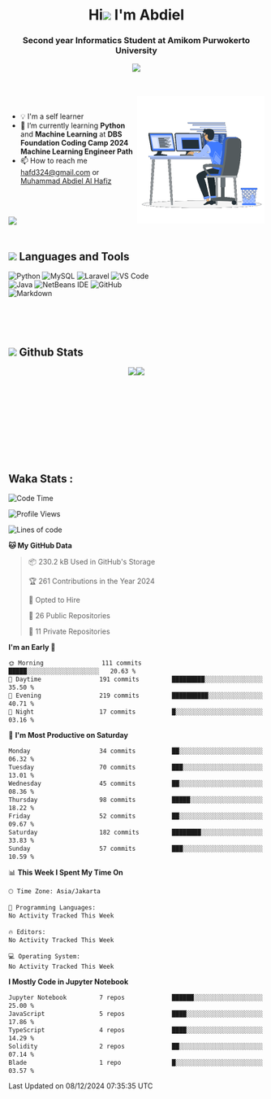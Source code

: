 
<h1 align="center"><b>Hi<img src="https://media.giphy.com/media/hvRJCLFzcasrR4ia7z/giphy.gif" width="35"> I'm Abdiel </b></h1>

<h3 align="center"> Second year Informatics Student at Amikom Purwokerto University </h3>

<div align='center'>
	
![](https://komarev.com/ghpvc/?username=dlzcods&style=for-the-badge)
	
</div>
<br>

<picture> <img align="right" src="https://github.com/0xAbdulKhalid/0xAbdulKhalid/raw/main/assets/mdImages/Right_Side.gif" width = 250px></picture>

<br>

- 💡 I'm a self learner
- 🌱 I’m currently learning **Python** and **Machine Learning** at **DBS Foundation Coding Camp 2024 Machine Learning Engineer Path**
- 📫 How to reach me [hafd324@gmail.com](mailto:hafd324d@gmail.com) or [Muhammad Abdiel Al Hafiz](https://www.linkedin.com/in/muhammad-abdiel-al-hafiz)

<br><br>

<img src="https://user-images.githubusercontent.com/73097560/115834477-dbab4500-a447-11eb-908a-139a6edaec5c.gif"><br><br>

## <img src="https://media2.giphy.com/media/QssGEmpkyEOhBCb7e1/giphy.gif?cid=ecf05e47a0n3gi1bfqntqmob8g9aid1oyj2wr3ds3mg700bl&rid=giphy.gif" width ="25"><b> Languages and Tools</b>

![Python](https://img.shields.io/badge/Python%20-FFFFFF.svg?style=for-the-badge&logo=python&logoColor=blue)
![MySQL](https://img.shields.io/badge/MySQL-FFFFFF?style=for-the-badge&logo=mysql&logoColor=blue)
![Laravel](https://img.shields.io/badge/laravel-FFFFFF.svg?style=for-the-badge&logo=laravel&logoColor=blue)
![VS Code](https://img.shields.io/badge/VS%20Code-FFFFFF.svg?style=for-the-badge&logo=visual-studio-code&logoColor=blue)
<br>
![Java](https://img.shields.io/badge/Java-FFFFFF?style=for-the-badge&logo=openjdk&logoColor=blue)
![NetBeans IDE](https://img.shields.io/badge/NetBeans%20IDE-FFFFFF.svg?style=for-the-badge&logo=apache-netbeans-ide&logoColor=blue)
![GitHub](https://img.shields.io/badge/github-FFFFFF.svg?style=for-the-badge&logo=github&logoColor=blue)
<br>
![Markdown](https://img.shields.io/badge/markdown-FFFFFF.svg?style=for-the-badge&logo=markdown&logoColor=blue)

<br>
<br>
<br>


## <img src="https://media.giphy.com/media/iY8CRBdQXODJSCERIr/giphy.gif" width="35"><b> Github Stats </b>

<div  style="display: flex; flex-wrap: wrap; justify-content: center;">
   <img height="160em" src="https://github-readme-stats.vercel.app/api?username=dlzcods&show_icons=true&theme=default" />
   <img height="160em" src="https://github-readme-stats.vercel.app/api/top-langs/?username=dlzcods&layout=compact" />
</div>



<br>

## Waka Stats :

<!--START_SECTION:waka-->
![Code Time](http://img.shields.io/badge/Code%20Time-204%20hrs%2055%20mins-blue)

![Profile Views](http://img.shields.io/badge/Profile%20Views-5-blue)

![Lines of code](https://img.shields.io/badge/From%20Hello%20World%20I%27ve%20Written-998.4%20thousand%20lines%20of%20code-blue)

**🐱 My GitHub Data** 

> 📦 230.2 kB Used in GitHub's Storage 
 > 
> 🏆 261 Contributions in the Year 2024
 > 
> 💼 Opted to Hire
 > 
> 📜 26 Public Repositories 
 > 
> 🔑 11 Private Repositories 
 > 
**I'm an Early 🐤** 

```text
🌞 Morning                111 commits         █████░░░░░░░░░░░░░░░░░░░░   20.63 % 
🌆 Daytime                191 commits         █████████░░░░░░░░░░░░░░░░   35.50 % 
🌃 Evening                219 commits         ██████████░░░░░░░░░░░░░░░   40.71 % 
🌙 Night                  17 commits          █░░░░░░░░░░░░░░░░░░░░░░░░   03.16 % 
```
📅 **I'm Most Productive on Saturday** 

```text
Monday                   34 commits          ██░░░░░░░░░░░░░░░░░░░░░░░   06.32 % 
Tuesday                  70 commits          ███░░░░░░░░░░░░░░░░░░░░░░   13.01 % 
Wednesday                45 commits          ██░░░░░░░░░░░░░░░░░░░░░░░   08.36 % 
Thursday                 98 commits          █████░░░░░░░░░░░░░░░░░░░░   18.22 % 
Friday                   52 commits          ██░░░░░░░░░░░░░░░░░░░░░░░   09.67 % 
Saturday                 182 commits         ████████░░░░░░░░░░░░░░░░░   33.83 % 
Sunday                   57 commits          ███░░░░░░░░░░░░░░░░░░░░░░   10.59 % 
```


📊 **This Week I Spent My Time On** 

```text
🕑︎ Time Zone: Asia/Jakarta

💬 Programming Languages: 
No Activity Tracked This Week

🔥 Editors: 
No Activity Tracked This Week

💻 Operating System: 
No Activity Tracked This Week
```

**I Mostly Code in Jupyter Notebook** 

```text
Jupyter Notebook         7 repos             ██████░░░░░░░░░░░░░░░░░░░   25.00 % 
JavaScript               5 repos             ████░░░░░░░░░░░░░░░░░░░░░   17.86 % 
TypeScript               4 repos             ████░░░░░░░░░░░░░░░░░░░░░   14.29 % 
Solidity                 2 repos             ██░░░░░░░░░░░░░░░░░░░░░░░   07.14 % 
Blade                    1 repo              █░░░░░░░░░░░░░░░░░░░░░░░░   03.57 % 
```




 Last Updated on 08/12/2024 07:35:35 UTC
<!--END_SECTION:waka-->

<br>
<br>
